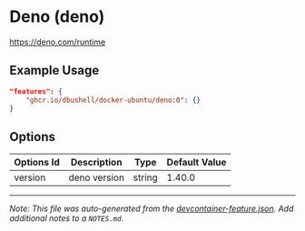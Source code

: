
# Deno (deno)

https://deno.com/runtime

## Example Usage

```json
"features": {
    "ghcr.io/dbushell/docker-ubuntu/deno:0": {}
}
```

## Options

| Options Id | Description | Type | Default Value |
|-----|-----|-----|-----|
| version | deno version | string | 1.40.0 |



---

_Note: This file was auto-generated from the [devcontainer-feature.json](https://github.com/dbushell/docker-ubuntu/blob/main/devcontainer/features/deno/devcontainer-feature.json).  Add additional notes to a `NOTES.md`._
